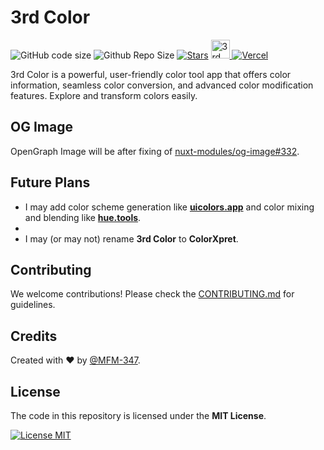 # 3rd Color

![GitHub code size](https://img.shields.io/github/languages/code-size/MFM-347/3rd-Color?style=for-the-badge)
![Github Repo Size](https://img.shields.io/github/repo-size/MFM-347/3rd-Color?style=for-the-badge)
[![Stars](https://img.shields.io/github/stars/MFM-347/3rd-Color?style=for-the-badge)](https://github.com/MFM-347/3rd-Color/stargazers)
<a href="https://www.producthunt.com/posts/3rd-color?embed=true&utm_source=badge-featured&utm_medium=badge&utm_souce=badge-3rd&#0045;color" target="_blank">
<img src="https://api.producthunt.com/widgets/embed-image/v1/featured.svg?post_id=939594&theme=light" alt="3rd Color - Color Tools for Designers & Developers | Product Hunt" height="30" />
</a>
[![Vercel](https://vercelbadge.vercel.app/api/MFM-347/3rd-Color?style=for-the-badge)](https://3color.vercel.app/)

3rd Color is a powerful, user-friendly color tool app that offers color information, seamless color conversion, and advanced color modification features. Explore and transform colors easily.

## OG Image

OpenGraph Image will be after fixing of [nuxt-modules/og-image#332](https://github.com/nuxt-modules/og-image/issues/332).

## Future Plans

- I may add color scheme generation like **[uicolors.app](https://uicolors.app/)** and color mixing and blending like **[hue.tools](https://hue.tools/)**.
-
- I may (or may not) rename **3rd Color** to **ColorXpret**.

## Contributing

We welcome contributions! Please check the [CONTRIBUTING.md](./CONTRIBUTING.md) for guidelines.

## Credits

Created with ❤️ by [@MFM-347](https://github.com/mfm-347).

## License

The code in this repository is licensed under the **MIT License**.

[![License MIT](https://img.shields.io/badge/License-MIT-green.svg?style=for-the-badge)](./LICENSE)

